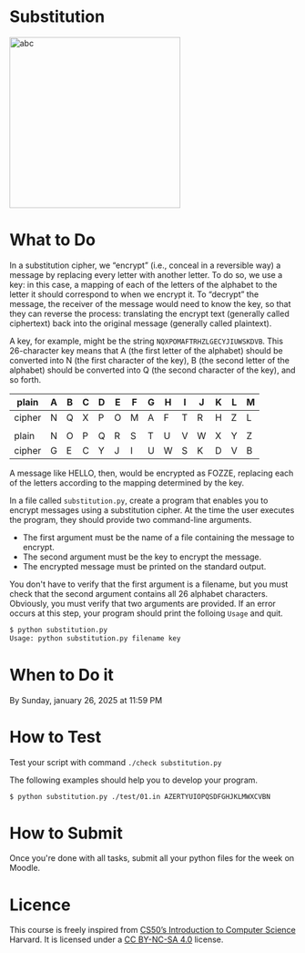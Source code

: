 # Substitution

<img src="https://images.saymedia-content.com/.image/c_limit%2Ccs_srgb%2Cq_auto:eco%2Cw_672/MTc0NDYwNzg4ODA2MTk4OTE4/top-insane-magic-the-gathering-cards.webp" alt="abc" width="300">

# What to Do

In a substitution cipher, we “encrypt” (i.e., conceal in a reversible way) a message by replacing every letter with another letter. To do so, we use a key: in this case, a mapping of each of the letters of the alphabet to the letter it should correspond to when we encrypt it. To “decrypt” the message, the receiver of the message would need to know the key, so that they can reverse the process: translating the encrypt text (generally called ciphertext) back into the original message (generally called plaintext).

A key, for example, might be the string `NQXPOMAFTRHZLGECYJIUWSKDVB`. This 26-character key means that A (the first letter of the alphabet) should be converted into N (the first character of the key), B (the second letter of the alphabet) should be converted into Q (the second character of the key), and so forth.

|plain|A|B|C|D|E|F|G|H|I|J|K|L|M|
|-|-|-|-|-|-|-|-|-|-|-|-|-|-|
|cipher|N|Q|X|P|O|M|A|F|T|R|H|Z|L|
| | | | | | | | | | | | | | |
|plain|N|O|P|Q|R|S|T|U|V|W|X|Y|Z|
|cipher|G|E|C|Y|J|I|U|W|S|K|D|V|B|

A message like HELLO, then, would be encrypted as FOZZE, replacing each of the letters according to the mapping determined by the key.

In a file called `substitution.py`, create a program that enables you to encrypt messages using a substitution cipher. At the time the user executes the program, they should provide two command-line arguments. 
- The first argument must be the name of a file containing the message to encrypt. 
- The second argument must be the key to encrypt the message.
- The encrypted message must be printed on the standard output.

You don't have to verify that the first argument is a filename, but you must check that the second
argument contains all 26 alphabet characters. Obviously, you must verify that two arguments are provided.
If an error occurs at this step, your program should print the folloing `Usage` and quit.

```bash
$ python substitution.py
Usage: python substitution.py filename key
```

# When to Do it

By Sunday, january 26, 2025 at 11:59 PM

# How to Test

Test your script with command `./check substitution.py`

The following examples should help you to develop your program.

```bash
$ python substitution.py ./test/01.in AZERTYUIOPQSDFGHJKLMWXCVBN

```
# How to Submit

Once you're done with all tasks, submit all your python files for the week on Moodle.

# Licence

This course is freely inspired from [CS50’s Introduction to Computer Science](https://cs50.harvard.edu/x/2025/) Harvard. It is licensed under a [CC BY-NC-SA 4.0](https://creativecommons.org/licenses/by-nc-sa/4.0/) license. 
